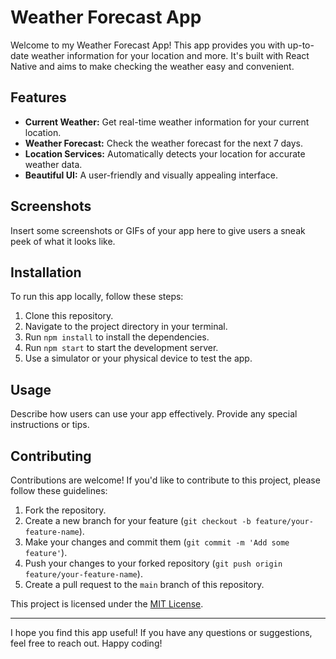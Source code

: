 # Weather Forecast App

Welcome to my Weather Forecast App! This app provides you with up-to-date weather information for your location and more. It's built with React Native and aims to make checking the weather easy and convenient.

## Features

- **Current Weather:** Get real-time weather information for your current location.
- **Weather Forecast:** Check the weather forecast for the next 7 days.
- **Location Services:** Automatically detects your location for accurate weather data.
- **Beautiful UI:** A user-friendly and visually appealing interface.

## Screenshots

Insert some screenshots or GIFs of your app here to give users a sneak peek of what it looks like.

## Installation

To run this app locally, follow these steps:

1. Clone this repository.
2. Navigate to the project directory in your terminal.
3. Run `npm install` to install the dependencies.
4. Run `npm start` to start the development server.
5. Use a simulator or your physical device to test the app.

## Usage

Describe how users can use your app effectively. Provide any special instructions or tips.

## Contributing

Contributions are welcome! If you'd like to contribute to this project, please follow these guidelines:

1. Fork the repository.
2. Create a new branch for your feature (`git checkout -b feature/your-feature-name`).
3. Make your changes and commit them (`git commit -m 'Add some feature'`).
4. Push your changes to your forked repository (`git push origin feature/your-feature-name`).
5. Create a pull request to the `main` branch of this repository.



This project is licensed under the [MIT License](LICENSE.md).

---

I hope you find this app useful! If you have any questions or suggestions, feel free to reach out. Happy coding!
